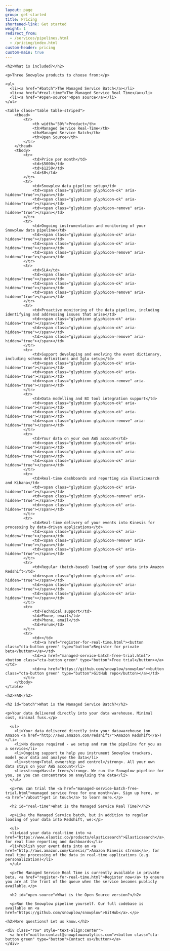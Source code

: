 ```yaml
---
layout: page
group: get-started
title: Pricing
shortened-link: Get started
weight: 1
redirect_from:
  - /services/pipelines.html
  - /pricing/index.html
custom-header: pricing
custom-main: true
---
```


<div class="wrapper white">
  <div class="container">

    <h2>What is included?</h2>

    <p>Three Snowplow products to choose from:</p>

    <ul>
      <li><a href="#batch">The Managed Service Batch</a></li>
      <li><a href="#real-time">The Managed Service Real Time</a></li>
      <li><a href="#open-source">Open source</a></li>
    </ul>

    <table class="table table-striped">
        <thead>
            <tr>
                <th width="50%">Product</th>
                <th>Managed Service Real-Time</th>
                <th>Managed Service Batch</th>
                <th>Open Source</th>
            </tr>
        </thead>
        <tbody>
        	<tr>
        		<td>Price per month</td>
        		<td>$5000</td>
        		<td>$1250</td>
        		<td>$0</td>
        	</tr>
        	<tr>
        		<td>Snowplow data pipeline setup</td>
        		<td><span class="glyphicon glyphicon-ok" aria-hidden="true"></span></td>
        		<td><span class="glyphicon glyphicon-ok" aria-hidden="true"></span></td>
        		<td><span class="glyphicon glyphicon-remove" aria-hidden="true"></span></td>
        	</tr>
        	<tr>
        		<td>Ongoing instrumentation and monitoring of your Snowplow data pipeline</td>
        		<td><span class="glyphicon glyphicon-ok" aria-hidden="true"></span></td>
        		<td><span class="glyphicon glyphicon-ok" aria-hidden="true"></span></td>
        		<td><span class="glyphicon glyphicon-remove" aria-hidden="true"></span></td>
        	</tr>
        	<tr>
        		<td>SLA</td>
        		<td><span class="glyphicon glyphicon-ok" aria-hidden="true"></span></td>
        		<td><span class="glyphicon glyphicon-ok" aria-hidden="true"></span></td>
        		<td><span class="glyphicon glyphicon-remove" aria-hidden="true"></span></td>
        	</tr>
        	<tr>
        		<td>Proactive monitoring of the data pipeline, including identifying and addressing issues that arise</td>
        		<td><span class="glyphicon glyphicon-ok" aria-hidden="true"></span></td>
        		<td><span class="glyphicon glyphicon-ok" aria-hidden="true"></span></td>
        		<td><span class="glyphicon glyphicon-remove" aria-hidden="true"></span></td>
        	</tr>
        	<tr>
        		<td>Support developing and evolving the event dictionary, including schema definitions and Iglu setup</td>
        		<td><span class="glyphicon glyphicon-ok" aria-hidden="true"></span></td>
        		<td><span class="glyphicon glyphicon-ok" aria-hidden="true"></span></td>
        		<td><span class="glyphicon glyphicon-remove" aria-hidden="true"></span></td>
        	</tr>
        	<tr>
        		<td>Data modelling and BI tool integration support</td>
        		<td><span class="glyphicon glyphicon-ok" aria-hidden="true"></span></td>
        		<td><span class="glyphicon glyphicon-ok" aria-hidden="true"></span></td>
        		<td><span class="glyphicon glyphicon-remove" aria-hidden="true"></span></td>
        	</tr>
        	<tr>
        		<td>Your data on your own AWS account</td>
        		<td><span class="glyphicon glyphicon-ok" aria-hidden="true"></span></td>
        		<td><span class="glyphicon glyphicon-ok" aria-hidden="true"></span></td>
        		<td><span class="glyphicon glyphicon-ok" aria-hidden="true"></span></td>
        	</tr>
        	<tr>
        		<td>Real-time dashboards and reporting via Elasticsearch and Kibana</td>
        		<td><span class="glyphicon glyphicon-ok" aria-hidden="true"></span></td>
        		<td><span class="glyphicon glyphicon-remove" aria-hidden="true"></span></td>
        		<td><span class="glyphicon glyphicon-ok" aria-hidden="true"></span></td>
        	</tr>
        	<tr>
        		<td>Real-time delivery of your events into Kinesis for processing by data-driven applications</td>
        		<td><span class="glyphicon glyphicon-ok" aria-hidden="true"></span></td>
        		<td><span class="glyphicon glyphicon-remove" aria-hidden="true"></span></td>
        		<td><span class="glyphicon glyphicon-ok" aria-hidden="true"></span></td>
        	</tr>
        	<tr>
        		<td>Regular (batch-based) loading of your data into Amazon Redshift</td>
        		<td><span class="glyphicon glyphicon-ok" aria-hidden="true"></span></td>
        		<td><span class="glyphicon glyphicon-ok" aria-hidden="true"></span></td>
        		<td><span class="glyphicon glyphicon-ok" aria-hidden="true"></span></td>
        	</tr>
        	<tr>
        		<td>Technical support</td>
        		<td>Phone, email</td>
        		<td>Phone, email</td>
        		<td>Forum</td>
        	</tr>
        	<tr>
        		<td></td>
        		<td><a href="register-for-real-time.html"><button class="cta-button green" type="button">Register for private beta</button></a></td>
        		<td><a href="managed-service-batch-free-trial.html"><button class="cta-button green" type="button">Free trial</button></a></td>
        		<td><a href="https://github.com/snowplow/snowplow"><button class="cta-button green" type="button">GitHub repo</button></a></td>
        	</tr>
        </tbody>
    </table>

  </div>
</div>

<div class="wrapper gray">
  <div class="container">

    <h2>FAQ</h2>

    <h2 id="batch">What is the Managed Service Batch?</h2>

    <p>Your data delivered directly into your data warehouse. Minimal cost, minimal fuss.</p>

      <ul>
        <li>Your data delivered directly into your datawarehouse (on Amazon <a href="http://aws.amazon.com/redshift/">Amazon Redshift</a>)</li>
        <li>No devops required - we setup and run the pipeline for you as a service</li>
        <li>Ongoing support to help you instrument Snowplow trackers, model your data and analyse the data</li>
        <li><strong>Total ownership and control</strong>. All your own data stays on your AWS account</li>
        <li><strong>Hassle free</strong>. We run the Snowplow pipeline for you, so you can concentrate on anaylsing the data</li>
      </ul>

      <p>You can trial the <a href="managed-service-batch-free-trial.html">managed service free for one month</a>. Sign up here, or <a href="/about">get in touch</a> to learn more.</p>

      <h2 id="real-time">What is the Managed Service Real Time?</h2>

      <p>Like the Managed Service batch, but in addition to regular loading of your data into Redshift, we:</p>

      <ul>
      <li>Load your data real-time into <a href="https://www.elastic.co/products/elasticsearch">Elasticsearch</a>, for real time reporting and dashboards</li>
      <li>Publish your event data into an <a href="http://aws.amazon.com/kinesis/">Amazon Kinesis stream</a>, for real time processing of the data in real-time applications (e.g. personalization)</li>
      </ul>

      <p>The Managed Service Real Time is currently available in private beta. <a href="register-for-real-time.html">Register now</a> to ensure you are at the front of the queue when the service becomes publicly available.</p>

      <h2 id="open-source">What is the Open Source version?</h2>

      <p>Run the Snowplow pipeline yourself. Our full codebase is available on <a href="https://github.com/snowplow/snowplow">GitHub</a>.</p>

  </div>
</div>

<div class="wrapper white">
  <div class="container">

    <h2>More questions? Let us know.</h2>

    <div class="row" style="text-align:center">
      <a href="mailto:contact@snowplowanalytics.com"><button class="cta-button green" type="button">Contact us</button></a>
    </div>

  </div>
</div>
